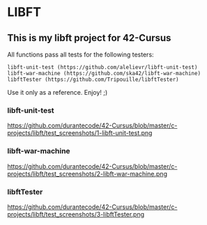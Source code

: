 # LIBFT #

## This is my libft project for 42-Cursus ##

All functions pass all tests for the following testers:

	libft-unit-test (https://github.com/alelievr/libft-unit-test)
	libft-war-machine (https://github.com/ska42/libft-war-machine)
	libftTester (https://github.com/Tripouille/libftTester)

Use it only as a reference. Enjoy! ;)

### libft-unit-test ###
https://github.com/durantecode/42-Cursus/blob/master/c-projects/libft/test_screenshots/1-libft-unit-test.png

### libft-war-machine ###
https://github.com/durantecode/42-Cursus/blob/master/c-projects/libft/test_screenshots/2-libft-war-machine.png

### libftTester ###
https://github.com/durantecode/42-Cursus/blob/master/c-projects/libft/test_screenshots/3-libftTester.png
